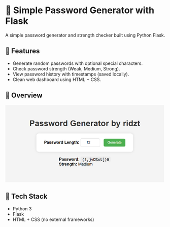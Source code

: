 # 🔐 Simple Password Generator with Flask

A simple password generator and strength checker built using Python Flask.

## 🚀 Features

- Generate random passwords with optional special characters.
- Check password strength (Weak, Medium, Strong).
- View password history with timestamps (saved locally).
- Clean web dashboard using HTML + CSS.

## 📸 Overview

<!-- ![Screenshot](templates/result.png) -->
<img src="templates/result.png" alt="result" width="500"/>

## 🧰 Tech Stack

- Python 3
- Flask
- HTML + CSS (no external frameworks)
